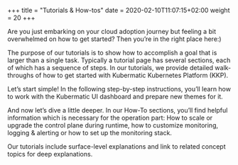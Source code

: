 +++
title = "Tutorials & How-tos"
date = 2020-02-10T11:07:15+02:00
weight = 20
+++

Are you just embarking on your cloud adoption journey but feeling a bit overwhelmed on how to get started? Then you’re in the right place here:)

The purpose of our tutorials is to show how to accomplish a goal that is larger than a single task. Typically a tutorial page has several sections, each of which has a sequence of steps. In our tutorials, we provide detailed walk-throughs of how to get started with Kubermatic Kubernetes Platform (KKP).

Let’s start simple! In the following step-by-step instructions, you’ll learn how to work with the Kubermatic UI dashboard and prepare new themes for it. 

And now let’s dive a little deeper. In our How-To sections, you’ll find helpful information which is necessary for the operation part: How to scale or upgrade the control plane during runtime, how to customize monitoring, logging & alerting or how to set up the monitoring stack.

Our tutorials include surface-level explanations and link to related concept topics for deep explanations.

